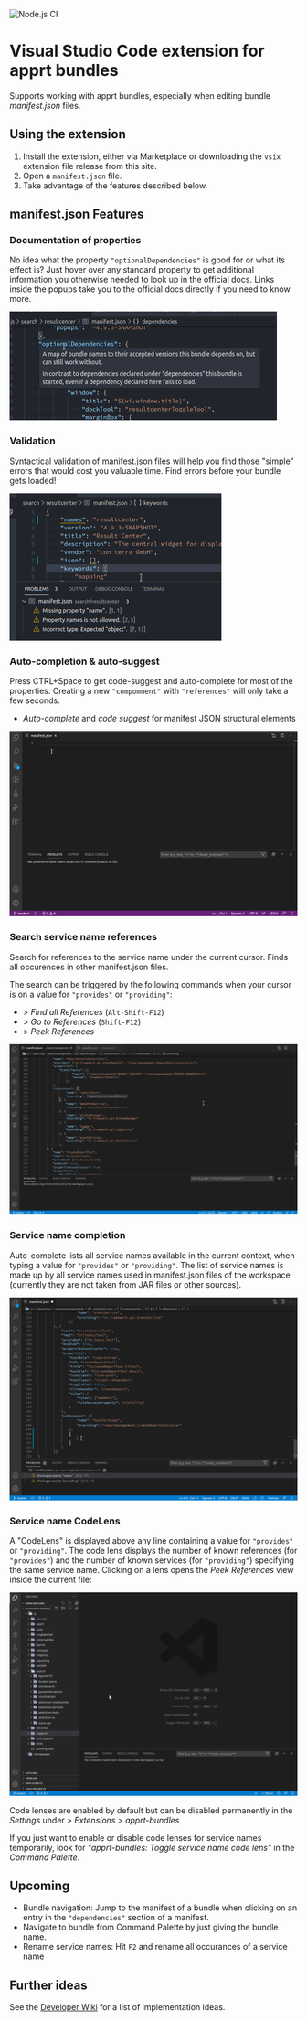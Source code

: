 
![Node.js CI](https://github.com/ctjdr/vscode-apprt-bundles/workflows/Node.js%20CI/badge.svg?branch=master)
# Visual Studio Code extension for apprt bundles

Supports working with apprt bundles, especially when editing bundle _manifest.json_ files.

## Using the extension

1. Install the extension, either via Marketplace or downloading the `vsix` extension file release from this site.
2. Open a `manifest.json` file.
3. Take advantage of the features described below.


## manifest.json Features

### Documentation of properties

No idea what the property `"optionalDependencies"` is good for or what its effect is?
Just hover over any standard property to get additional information you otherwise needed to look up in the official docs.
Links inside the popups take you to the official docs directly if you need to know more.

![Documentation hover](images/feature_manifest_doc.png)

### Validation

Syntactical validation of manifest.json files will help you find those "simple" errors that would cost you valuable time.
Find errors before your bundle gets loaded!

![Documentation hover](images/feature_manifest_validation.png)

### Auto-completion & auto-suggest

Press CTRL+Space to get code-suggest and auto-complete for most of the properties.
Creating a new `"compomnent"` with `"references"` will only take a few seconds.

* _Auto-complete_ and _code suggest_ for manifest JSON structural elements

![Feature Demo](images/demo.gif)

### Search service name references

Search for references to the service name under the current cursor.
Finds all occurences in other manifest.json files.

The search can be triggered by the following commands when your cursor is on a value for `"provides"` or `"providing"`:

* \> _Find all References_ (`Alt-Shift-F12`)
* \> _Go to References_ (`Shift-F12`)
* \> _Peek References_

![Feature Demo](images/feature_servicename_references.gif)

### Service name completion

Auto-complete lists all service names available in the current context, when typing a value for `"provides"` or `"providing"`.
The list of service names is made up by all service names used in manifest.json files of the workspace (currently they are not taken from JAR files or other sources).

![Feature Demo](images/feature_servicename_completion.gif)

### Service name CodeLens

A "CodeLens" is displayed above any line containing a value for `"provides"` or `"providing"`.
The code lens displays the number of known references (for `"provides"`) and the number of known services (for `"providing"`) specifying the same service name.
Clicking on a lens opens the *Peek References* view inside the current file:

![Feature Demo](images/feature_servicename_codelens.gif)

Code lenses are enabled by default but can be disabled permanently in the *Settings* under _> Extensions > apprt-bundles_

If you just want to enable or disable code lenses for service names temporarily, look for *"apprt-bundles: Toggle service name code lens"* in the *Command Palette*. 

## Upcoming

* Bundle navigation: Jump to the manifest of a bundle when clicking on an entry in the `"dependencies"` section of a manifest.
* Navigate to bundle from Command Palette by just giving the bundle name.
* Rename service names: Hit `F2` and rename all occurances of a service name

## Further ideas

See the [Developer Wiki](https://github.com/ctjdr/vscode-apprt-bundles/wiki/Implementation-Ideas) for a list of implementation ideas.
